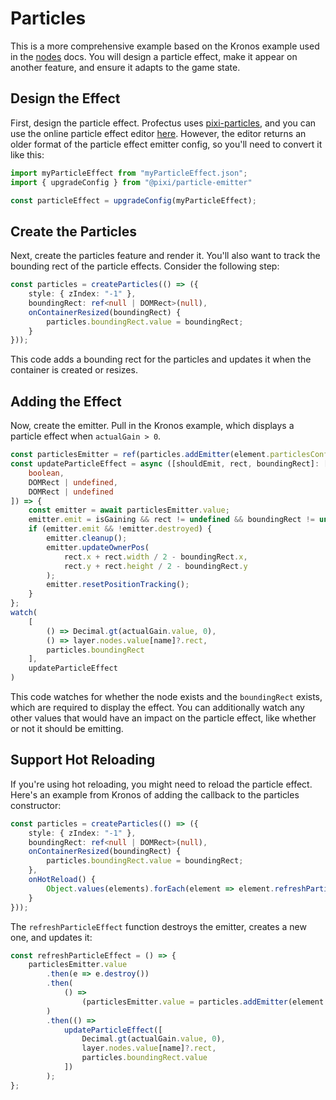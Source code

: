 # Particles

This is a more comprehensive example based on the Kronos example used in the [nodes](../advanced-concepts/nodes) docs. You will design a particle effect, make it appear on another feature, and ensure it adapts to the game state.

## Design the Effect

First, design the particle effect. Profectus uses [pixi-particles](https://github.com/pixijs/particle-emitter), and you can use the online particle effect editor [here](http://pixijs.github.io/pixi-particles-editor/). However, the editor returns an older format of the particle effect emitter config, so you'll need to convert it like this:

```ts
import myParticleEffect from "myParticleEffect.json";
import { upgradeConfig } from "@pixi/particle-emitter"

const particleEffect = upgradeConfig(myParticleEffect);
```

## Create the Particles

Next, create the particles feature and render it. You'll also want to track the bounding rect of the particle effects. Consider the following step:

```ts
const particles = createParticles(() => ({
    style: { zIndex: "-1" },
    boundingRect: ref<null | DOMRect>(null),
    onContainerResized(boundingRect) {
        particles.boundingRect.value = boundingRect;
    }
}));
```

This code adds a bounding rect for the particles and updates it when the container is created or resizes.

## Adding the Effect

Now, create the emitter. Pull in the Kronos example, which displays a particle effect when `actualGain > 0`.

```ts
const particlesEmitter = ref(particles.addEmitter(element.particlesConfig));
const updateParticleEffect = async ([shouldEmit, rect, boundingRect]: [
    boolean,
    DOMRect | undefined,
    DOMRect | undefined
]) => {
    const emitter = await particlesEmitter.value;
    emitter.emit = isGaining && rect != undefined && boundingRect != undefined;
    if (emitter.emit && !emitter.destroyed) {
        emitter.cleanup();
        emitter.updateOwnerPos(
            rect.x + rect.width / 2 - boundingRect.x,
            rect.y + rect.height / 2 - boundingRect.y
        );
        emitter.resetPositionTracking();
    }
};
watch(
    [
        () => Decimal.gt(actualGain.value, 0),
        () => layer.nodes.value[name]?.rect,
        particles.boundingRect
    ],
    updateParticleEffect
)
```

This code watches for whether the node exists and the `boundingRect` exists, which are required to display the effect. You can additionally watch any other values that would have an impact on the particle effect, like whether or not it should be emitting.

## Support Hot Reloading

If you're using hot reloading, you might need to reload the particle effect. Here's an example from Kronos of adding the callback to the particles constructor:

```ts
const particles = createParticles(() => ({
    style: { zIndex: "-1" },
    boundingRect: ref<null | DOMRect>(null),
    onContainerResized(boundingRect) {
        particles.boundingRect.value = boundingRect;
    },
    onHotReload() {
        Object.values(elements).forEach(element => element.refreshParticleEffect());
    }
}));
```

The `refreshParticleEffect` function destroys the emitter, creates a new one, and updates it:

```ts
const refreshParticleEffect = () => {
    particlesEmitter.value
        .then(e => e.destroy())
        .then(
            () =>
                (particlesEmitter.value = particles.addEmitter(element.particlesConfig))
        )
        .then(() =>
            updateParticleEffect([
                Decimal.gt(actualGain.value, 0),
                layer.nodes.value[name]?.rect,
                particles.boundingRect.value
            ])
        );
};
```
